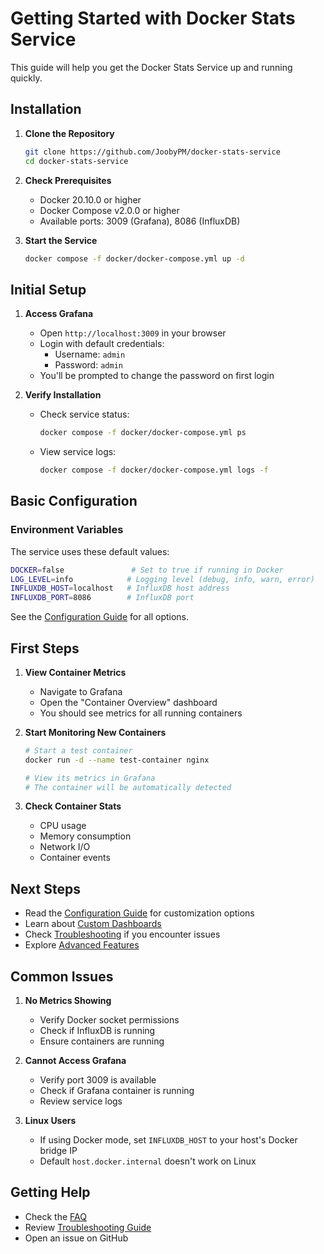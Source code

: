 # Getting Started with Docker Stats Service

This guide will help you get the Docker Stats Service up and running quickly.

## Installation

1. **Clone the Repository**

   ```bash
   git clone https://github.com/JoobyPM/docker-stats-service
   cd docker-stats-service
   ```

2. **Check Prerequisites**

   - Docker 20.10.0 or higher
   - Docker Compose v2.0.0 or higher
   - Available ports: 3009 (Grafana), 8086 (InfluxDB)

3. **Start the Service**
   ```bash
   docker compose -f docker/docker-compose.yml up -d
   ```

## Initial Setup

1. **Access Grafana**

   - Open `http://localhost:3009` in your browser
   - Login with default credentials:
     - Username: `admin`
     - Password: `admin`
   - You'll be prompted to change the password on first login

2. **Verify Installation**
   - Check service status:
     ```bash
     docker compose -f docker/docker-compose.yml ps
     ```
   - View service logs:
     ```bash
     docker compose -f docker/docker-compose.yml logs -f
     ```

## Basic Configuration

### Environment Variables

The service uses these default values:

```bash
DOCKER=false               # Set to true if running in Docker
LOG_LEVEL=info            # Logging level (debug, info, warn, error)
INFLUXDB_HOST=localhost   # InfluxDB host address
INFLUXDB_PORT=8086        # InfluxDB port
```

See the [Configuration Guide](configuration.md) for all options.

## First Steps

1. **View Container Metrics**

   - Navigate to Grafana
   - Open the "Container Overview" dashboard
   - You should see metrics for all running containers

2. **Start Monitoring New Containers**

   ```bash
   # Start a test container
   docker run -d --name test-container nginx

   # View its metrics in Grafana
   # The container will be automatically detected
   ```

3. **Check Container Stats**
   - CPU usage
   - Memory consumption
   - Network I/O
   - Container events

## Next Steps

- Read the [Configuration Guide](configuration.md) for customization options
- Learn about [Custom Dashboards](guides/custom-dashboards.md)
- Check [Troubleshooting](troubleshooting.md) if you encounter issues
- Explore [Advanced Features](guides/metrics-collection.md)

## Common Issues

1. **No Metrics Showing**

   - Verify Docker socket permissions
   - Check if InfluxDB is running
   - Ensure containers are running

2. **Cannot Access Grafana**

   - Verify port 3009 is available
   - Check if Grafana container is running
   - Review service logs

3. **Linux Users**
   - If using Docker mode, set `INFLUXDB_HOST` to your host's Docker bridge IP
   - Default `host.docker.internal` doesn't work on Linux

## Getting Help

- Check the [FAQ](faq.md)
- Review [Troubleshooting Guide](troubleshooting.md)
- Open an issue on GitHub
